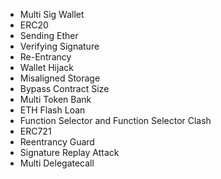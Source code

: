 - Multi Sig Wallet
- ERC20
- Sending Ether
- Verifying Signature
- Re-Entrancy
- Wallet Hijack
- Misaligned Storage
- Bypass Contract Size
- Multi Token Bank
- ETH Flash Loan
- Function Selector and Function Selector Clash
- ERC721
- Reentrancy Guard
- Signature Replay Attack
- Multi Delegatecall
